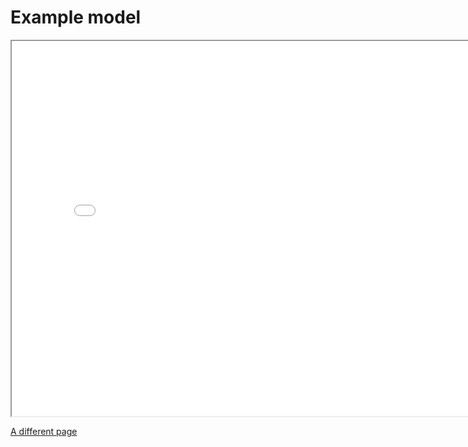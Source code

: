 # Example model

<iframe src="../model_vis/G36-4-1-pyvis.html" width="800" height="600"></iframe>

[A different page](../model_vis/G36-4-1-pyvis.html)

